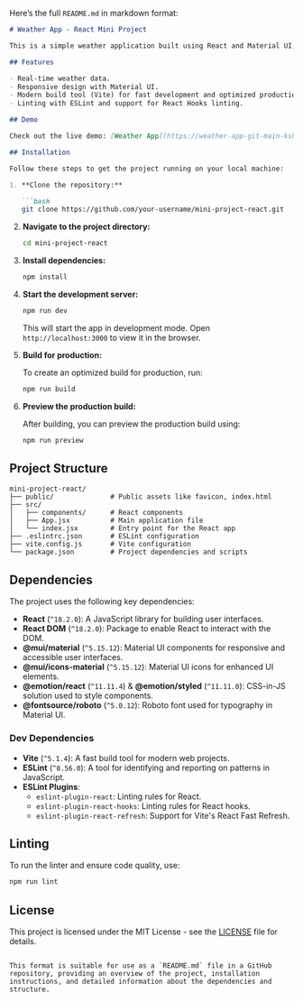 Here’s the full `README.md` in markdown format:

```markdown
# Weather App - React Mini Project

This is a simple weather application built using React and Material UI, with Vite as the build tool. The app provides real-time weather updates with a clean and responsive user interface. It is styled using Emotion and Material UI components.

## Features

- Real-time weather data.
- Responsive design with Material UI.
- Modern build tool (Vite) for fast development and optimized production builds.
- Linting with ESLint and support for React Hooks linting.

## Demo

Check out the live demo: [Weather App](https://weather-app-git-main-kshitijs-projects-7c347e4f.vercel.app/)

## Installation

Follow these steps to get the project running on your local machine:

1. **Clone the repository:**

   ```bash
   git clone https://github.com/your-username/mini-project-react.git
   ```

2. **Navigate to the project directory:**

   ```bash
   cd mini-project-react
   ```

3. **Install dependencies:**

   ```bash
   npm install
   ```

4. **Start the development server:**

   ```bash
   npm run dev
   ```

   This will start the app in development mode. Open `http://localhost:3000` to view it in the browser.

5. **Build for production:**

   To create an optimized build for production, run:

   ```bash
   npm run build
   ```

6. **Preview the production build:**

   After building, you can preview the production build using:

   ```bash
   npm run preview
   ```

## Project Structure

```plaintext
mini-project-react/
├── public/              # Public assets like favicon, index.html
├── src/
│   ├── components/      # React components
│   ├── App.jsx          # Main application file
│   └── index.jsx        # Entry point for the React app
├── .eslintrc.json       # ESLint configuration
├── vite.config.js       # Vite configuration
└── package.json         # Project dependencies and scripts
```

## Dependencies

The project uses the following key dependencies:

- **React** (`^18.2.0`): A JavaScript library for building user interfaces.
- **React DOM** (`^18.2.0`): Package to enable React to interact with the DOM.
- **@mui/material** (`^5.15.12`): Material UI components for responsive and accessible user interfaces.
- **@mui/icons-material** (`^5.15.12`): Material UI icons for enhanced UI elements.
- **@emotion/react** (`^11.11.4`) & **@emotion/styled** (`^11.11.0`): CSS-in-JS solution used to style components.
- **@fontsource/roboto** (`^5.0.12`): Roboto font used for typography in Material UI.

### Dev Dependencies

- **Vite** (`^5.1.4`): A fast build tool for modern web projects.
- **ESLint** (`^8.56.0`): A tool for identifying and reporting on patterns in JavaScript.
- **ESLint Plugins**:
  - `eslint-plugin-react`: Linting rules for React.
  - `eslint-plugin-react-hooks`: Linting rules for React hooks.
  - `eslint-plugin-react-refresh`: Support for Vite's React Fast Refresh.

## Linting

To run the linter and ensure code quality, use:

```bash
npm run lint
```

## License

This project is licensed under the MIT License - see the [LICENSE](LICENSE) file for details.
```

This format is suitable for use as a `README.md` file in a GitHub repository, providing an overview of the project, installation instructions, and detailed information about the dependencies and structure.
